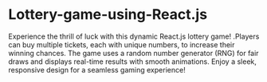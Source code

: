 # Lottery-game-using-React.js
Experience the thrill of luck with this dynamic React.js lottery game! .Players can buy multiple tickets, each with unique numbers, to increase their winning chances. The game uses a random number generator (RNG) for fair draws and displays real-time results with smooth animations. Enjoy a sleek, responsive design for a seamless gaming experience! 
